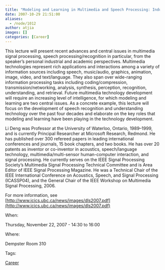 ```yaml
---
title: "Modeling and Learning in Multimedia and Speech Processing: Industrial and Academic Perspectives"
date: 2007-10-29 21:51:00
aliases:
  - /node/1012
author: atjia
images: []
categories: [Career]
---
```


This lecture will present recent advances and central issues in multimedia signal processing, speech processing/recognition in particular, from the speaker’s personal industrial and academic perspectives. Multimedia technologies represent rich applications and interactions among a variety of information sources including speech, music/audio, graphics, animation, image, video, and text/language. They also span over wide-ranging information processing tasks including coding/compression, transmission/networking, analysis, synthesis, perception, recognition, understanding, and retrieval. Future multimedia technology development will require an increasing level of intelligence, for which modeling and learning are two central issues. As a concrete example, this lecture will focus on the development of speech recognition and understanding technology over the past four decades and elaborate on the key roles that modeling and learning have been playing in the technology development.

Li Deng was Professor at the University of Waterloo, Ontario, 1989–1999, and is currently Principal Researcher at Microsoft Research, Redmond. He has published over 300 refereed papers in leading international conferences and journals, 15 book chapters, and two books. He has over 20 patents as inventor or co-inventor in acoustics, speech/language technology, multimedia/multi-sensor human-computer interaction, and signal processing. He currently serves on the IEEE Signal Processing Society’s Multimedia Signal Processing Technical Committee and is Area Editor of IEEE Signal Processing Magazine. He was a Technical Chair of the IEEE International Conference on Acoustics, Speech, and Signal Processing (ICASSP04), and the General Chair of the IEEE Workshop on Multimedia Signal Processing, 2006.

For more information, see [http://www.icics.ubc.ca/news/images/dls2007.pdf](http://www.icics.ubc.ca/news/images/dls2007.pdf)

When: 

Thursday, November 22, 2007 - 14:30 to 16:00

Where: 

Dempster Room 310

Tags: 

[Career](/career)
